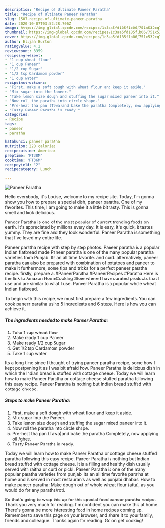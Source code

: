 ```yaml
---
description: "Recipe of Ultimate Paneer Paratha"
title: "Recipe of Ultimate Paneer Paratha"
slug: 1507-recipe-of-ultimate-paneer-paratha
date: 2020-10-07T03:52:28.706Z
image: https://img-global.cpcdn.com/recipes/1c3aa5fd185f1b06/751x532cq70/paneer-paratha-recipe-main-photo.jpg
thumbnail: https://img-global.cpcdn.com/recipes/1c3aa5fd185f1b06/751x532cq70/paneer-paratha-recipe-main-photo.jpg
cover: https://img-global.cpcdn.com/recipes/1c3aa5fd185f1b06/751x532cq70/paneer-paratha-recipe-main-photo.jpg
author: Elijah Burton
ratingvalue: 4.2
reviewcount: 3359
recipeingredient:
- "1 cup wheat flour"
- "1 cup Paneer"
- "1/2 cup Sugar"
- "1/2 tsp Cardamom powder"
- "1 cup water"
recipeinstructions:
- "First, make a soft dough with wheat flour and keep it aside."
- "Mix sugar into the Paneer."
- "Take lemon size dough and stuffing the sugar mixed paneer into it."
- "Now roll the paratha into circle shape."
- "Pre-heat tha pan (Tawa)and bake the paratha Completely, now applying oil /ghee."
- "Tasty Paneer Paratha is ready."
categories:
- Recipe
tags:
- paneer
- paratha

katakunci: paneer paratha 
nutrition: 228 calories
recipecuisine: American
preptime: "PT38M"
cooktime: "PT36M"
recipeyield: "2"
recipecategory: Lunch

---
```



![Paneer Paratha](https://img-global.cpcdn.com/recipes/1c3aa5fd185f1b06/751x532cq70/paneer-paratha-recipe-main-photo.jpg)

Hello everybody, it's Louise, welcome to my recipe site. Today, I'm gonna show you how to prepare a special dish, paneer paratha. One of my favorites. This time, I am going to make it a little bit tasty. This is gonna smell and look delicious.

Paneer Paratha is one of the most popular of current trending foods on earth. It's appreciated by millions every day. It is easy, it's quick, it tastes yummy. They are fine and they look wonderful. Paneer Paratha is something that I've loved my entire life.

Paneer paratha recipe with step by step photos. Paneer paratha is a popular Indian flatbread made Paneer paratha is one of the many popular paratha varieties from Punjab. Its an all time favorite. and curd. alternatively, paneer paratha can also be prepared with combination of potatoes and paneer to make it furthermore, some tips and tricks for a perfect paneer paratha recipe. firstly, prepare a. #PaneerParatha #PaneerRecipes #Paratha Here is the link to Amazon HomeCooking Store where I have curated products that I use and are similar to what I use. Paneer Paratha is a popular whole wheat Indian flatbread.


To begin with this recipe, we must first prepare a few ingredients. You can cook paneer paratha using 5 ingredients and 6 steps. Here is how you can achieve it.

<!--inarticleads1-->

##### The ingredients needed to make Paneer Paratha:

1. Take 1 cup wheat flour
1. Make ready 1 cup Paneer
1. Make ready 1/2 cup Sugar
1. Get 1/2 tsp Cardamom powder
1. Take 1 cup water


Its a long time since I thought of trying paneer paratha recipe, some how I kept postponing it as I was bit afraid how. Paneer Paratha is delicious dish in which the Indian bread is stuffed with cottage cheese. Today we will learn how to make Paneer Paratha or cottage cheese stuffed paratha following this easy recipe. Paneer Paratha is nothing but Indian bread stuffed with cottage cheese. 

<!--inarticleads2-->

##### Steps to make Paneer Paratha:

1. First, make a soft dough with wheat flour and keep it aside.
1. Mix sugar into the Paneer.
1. Take lemon size dough and stuffing the sugar mixed paneer into it.
1. Now roll the paratha into circle shape.
1. Pre-heat tha pan (Tawa)and bake the paratha Completely, now applying oil /ghee.
1. Tasty Paneer Paratha is ready.


Today we will learn how to make Paneer Paratha or cottage cheese stuffed paratha following this easy recipe. Paneer Paratha is nothing but Indian bread stuffed with cottage cheese. It is a filling and healthy dish usually served with raitha or curd or pickl. Paneer Paratha is one of the many popular paratha varieties from punjab. its an all time favorite paratha at home and is served in most restaurants as well as punjabi dhabas. How to make paneer paratha: Make dough out of whole wheat flour (atta), as you would do for any paratha/roti. 

So that's going to wrap this up for this special food paneer paratha recipe. Thank you very much for reading. I'm confident you can make this at home. There's gonna be more interesting food in home recipes coming up. Remember to save this page on your browser, and share it to your family, friends and colleague. Thanks again for reading. Go on get cooking!
